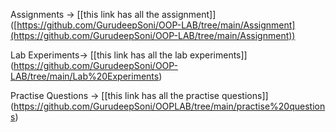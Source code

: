 Assignments -> [[this link has all the assignment]] ([https://github.com/GurudeepSoni/OOP-LAB/tree/main/Assignment](https://github.com/GurudeepSoni/OOP-LAB/tree/main/Assignment))

Lab Experiments-> [[this link has all the lab experiments]] (https://github.com/GurudeepSoni/OOP-LAB/tree/main/Lab%20Experiments)

Practise Questions -> [[this link has all the practise questions]] (https://github.com/GurudeepSoni/OOPLAB/tree/main/practise%20questions) 
